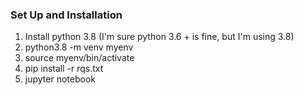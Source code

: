 ### Set Up and Installation
1. Install python 3.8 (I'm sure python 3.6 + is fine, but I'm using 3.8)
2. python3.8 -m venv myenv
3. source myenv/bin/activate
4. pip install -r rqs.txt
5. jupyter notebook